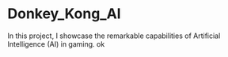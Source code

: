 # Donkey_Kong_AI
In this project, I showcase the remarkable capabilities of Artificial Intelligence (AI) in gaming.
ok